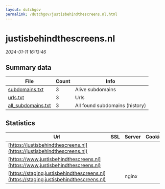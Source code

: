 ```yaml
---
layout: dutchgov
permalink: /dutchgov/justisbehindthescreens.nl.html
---
```



# justisbehindthescreens.nl
*2024-01-11 16:13:46*
## Summary data


| File       | Count | Info |
|------------|-------|------|
|[subdomains.txt](/data/justisbehindthescreens.nl/subdomains.txt)|3|Alive subdomains|
|[urls.txt](/data/justisbehindthescreens.nl/urls.txt)|3|Urls|
|[all_subdomains.txt](/data/justisbehindthescreens.nl/all_subdomains.txt)|3|All found subdomains (history)|


## Statistics


| Url | SSL | Server | Cookie | HSTS | CSP | XFO | XXP | RP | Tech |Title |
|------------|-------|------|------|------|------|------|------|------|------|------|
|[https://justisbehindthescreens.nl](https://justisbehindthescreens.nl)| || | | | | | :white_check_mark: |||
|[https://www.justisbehindthescreens.nl](https://www.justisbehindthescreens.nl)| || | | | | | :white_check_mark: |||
|[https://staging.justisbehindthescreens.nl](https://staging.justisbehindthescreens.nl)| |nginx| | | | | | :white_check_mark: |Nginx UIKit|mei 2022 | Justi...|